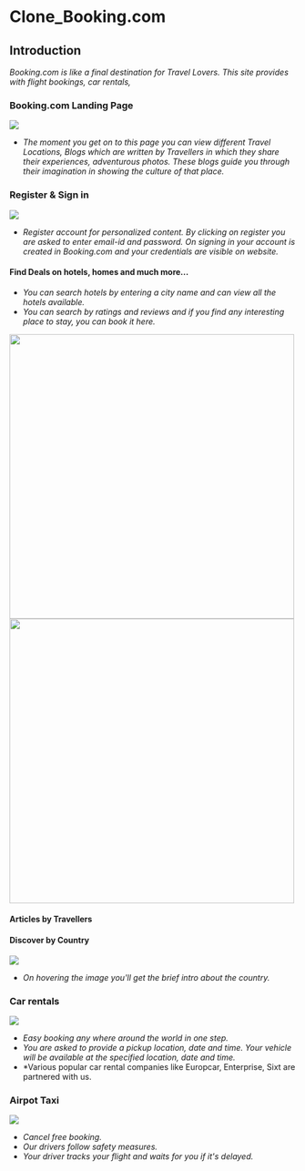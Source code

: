 # Clone_Booking.com

## Introduction
*Booking.com is like a final destination for Travel Lovers. This site provides with flight bookings, car rentals,*

### Booking.com Landing Page

![](https://github.com/TusharTaral/Ravi_Booking.com/blob/master/Screenshot%202021-03-13%20120916.png)

* *The moment you get on to this page you can view different Travel Locations, Blogs which are written by Travellers in which they share their experiences, adventurous photos. These blogs guide you through their imagination in showing the culture of that place.*


### Register & Sign in

<img src="https://github.com/TusharTaral/Ravi_Booking.com/blob/master/register.gif">

* *Register account for personalized content. By clicking on register you are asked to enter email-id and password. On signing in your account is created in Booking.com and your credentials are visible on website.*

#### Find Deals on hotels, homes and much more...

*  *You can search hotels by entering a city name and can view all the hotels available.*
*  *You can search by ratings and reviews and if you find any interesting place to stay, you can book it here.*



<img src="https://github.com/TusharTaral/Ravi_Booking.com/blob/master/goa.png" width="500" > <img src="https://github.com/TusharTaral/Ravi_Booking.com/blob/master/mumbai.png" width="500" >

#### Articles by Travellers



#### Discover by Country

<img src="https://github.com/TusharTaral/Ravi_Booking.com/blob/master/discover%20screenshot.png"  >

* *On hovering the image you'll get the brief intro about the  country.*

### Car rentals

<img src="https://github.com/TusharTaral/Ravi_Booking.com/blob/master/Car_rentals.png"  >

* *Easy booking any where around the world in one step.*
* *You are asked to provide a pickup location, date and time. Your vehicle will be available at the specified location, date  and time.*
*  *Various popular car rental companies like Europcar, Enterprise, Sixt are partnered with us.

### Airpot Taxi

<img src="https://github.com/TusharTaral/Ravi_Booking.com/blob/master/Airport_Taxi.png"  >

* *Cancel free booking.*
* *Our drivers follow safety measures.*
* *Your driver tracks your flight and waits for you if it's delayed.*




